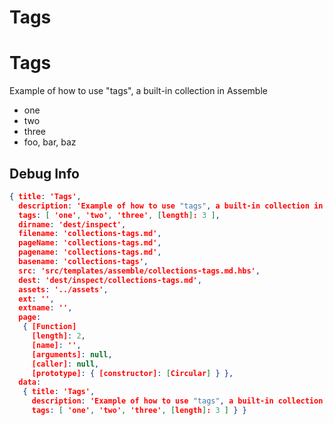 # Tags


<div class="page-header">
  <h1>Tags</h1>
  <p class="lead">Example of how to use &quot;tags&quot;, a built-in collection in Assemble</p>
</div>

<ul>

  <li>one</li>

  <li>two</li>

  <li>three</li>

  <li>foo, bar, baz</li>

</ul>


## Debug Info

``` json
{ title: 'Tags',
  description: 'Example of how to use "tags", a built-in collection in Assemble',
  tags: [ 'one', 'two', 'three', [length]: 3 ],
  dirname: 'dest/inspect',
  filename: 'collections-tags.md',
  pageName: 'collections-tags.md',
  pagename: 'collections-tags.md',
  basename: 'collections-tags',
  src: 'src/templates/assemble/collections-tags.md.hbs',
  dest: 'dest/inspect/collections-tags.md',
  assets: '../assets',
  ext: '',
  extname: '',
  page: 
   { [Function]
     [length]: 2,
     [name]: '',
     [arguments]: null,
     [caller]: null,
     [prototype]: { [constructor]: [Circular] } },
  data: 
   { title: 'Tags',
     description: 'Example of how to use "tags", a built-in collection in Assemble',
     tags: [ 'one', 'two', 'three', [length]: 3 ] } }
```

